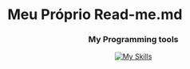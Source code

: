 <!DOCTYPE html>
<html lang="pt-br">
<head>
    <meta charset="UTF-8">
    <meta name="viewport" content="width=device-width, initial-scale=1.0">
    
</head>
<body>
    <h1>Meu Próprio Read-me.md</h1>
    <div align="center">
  <h3>My Programming tools</h3>

  [![My Skills](https://skillicons.dev/icons?i=js,html,css,postman,github,vscode)](https://skillicons.dev)
</div>
</body>
</html>
